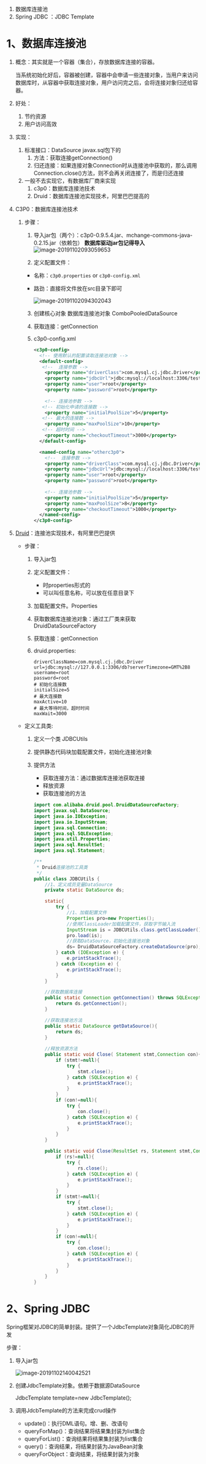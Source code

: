 1. 数据库连接池
2. Spring JDBC ：JDBC Template

# 1、数据库连接池

1. 概念：其实就是一个容器（集合），存放数据库连接的容器。

   当系统初始化好后，容器被创建，容器中会申请一些连接对象，当用户来访问数据库时，从容器中获取连接对象，用户访问完之后，会将连接对象归还给容器。

2. 好处：

   1. 节约资源
   2. 用户访问高效

3. 实现：

   1. 标准接口：DataSource	javax.sql包下的
      1. 方法：获取连接getConnection()
      2. 归还连接：如果连接对象Connection时从连接池中获取的，那么调用Connection.close()方法，则不会再关闭连接了，而是归还连接
   2. 一般不去实现它，有数据库厂商来实现
      1. c3p0：数据库连接池技术
      2. Druid：数据库连接池实现技术，阿里巴巴提高的

4. C3P0：数据库连接池技术

   1. 步骤：
      
      1. 导入jar包（两个）：c3p0-0.9.5.4.jar、mchange-commons-java-0.2.15.jar（依赖包）	**数据库驱动jar包记得导入**![image-20191102093059653](https://gitee.com/fakefake00/NotesAndPictures/raw/master/images/image-20191102093059653.png)
      
      2. 定义配置文件：
      
        - 名称：`c3p0.properties` or `c3p0-config.xml` 
      
        - 路劲：直接将文件放在src目录下即可
      
          ![image-20191102094302043](images/image-20191102094302043.png)
          
      
      3. 创建核心对象 数据库连接池对象 ComboPooledDataSource
      4. 获取连接：getConnection
      5. c3p0-config.xml
      
         ```xml
         <c3p0-config>
           <!-- 使用默认的配置读取连接池对象 -->
           <default-config>
           	<!--  连接参数 -->
             <property name="driverClass">com.mysql.cj.jdbc.Driver</property>
             <property name="jdbcUrl">jdbc:mysql://localhost:3306/test?serverTimezone=GMT%2B8</property>
             <property name="user">root</property>
             <property name="password">root</property>
             
             <!-- 连接池参数 -->
         	<!-- 初始化申请的连接数 -->
             <property name="initialPoolSize">5</property>
         	<!-- 最大的连接数 -->
             <property name="maxPoolSize">10</property>
         	<!-- 超时时间 -->
             <property name="checkoutTimeout">3000</property>
           </default-config>
         
           <named-config name="otherc3p0"> 
             <!--  连接参数 -->
             <property name="driverClass">com.mysql.cj.jdbc.Driver</property>
             <property name="jdbcUrl">jdbc:mysql://localhost:3306/test?serverTimezone=GMT%2B8</property>
             <property name="user">root</property>
             <property name="password">root</property>
             
             <!-- 连接池参数 -->
             <property name="initialPoolSize">5</property>
             <property name="maxPoolSize">8</property>
             <property name="checkoutTimeout">1000</property>
           </named-config>
         </c3p0-config>
         ```
      
         
   
5. [Druid](https://github.com/alibaba/druid/releases)：连接池实现技术，有阿里巴巴提供

   - 步骤：
     1. 导入jar包	
     
     2. 定义配置文件：
        - 时properties形式的
        - 可以叫任意名称，可以放在任意目录下
        
     3. 加载配置文件。Properties
     
     4. 获取数据库连接池对象：通过工厂类来获取  DruidDataSourceFactory
     
     5. 获取连接：getConnection
     
     6. druid.properties:
     
        ```
        driverClassName=com.mysql.cj.jdbc.Driver
        url=jdbc:mysql://127.0.0.1:3306/db?serverTimezone=GMT%2B8
        username=root
        password=root
        # 初始化连接数
        initialSize=5
        # 最大连接数
        maxActive=10
        # 最大等待时间，超时时间
        maxWait=3000
        ```
     
   - 定义工具类:
   
     1. 定义一个类 JDBCUtils
   
     2. 提供静态代码块加载配置文件，初始化连接池对象
   
     3. 提供方法
   
        - 获取连接方法：通过数据库连接池获取连接
        - 释放资源
        - 获取连接池的方法
   
        ```java
        import com.alibaba.druid.pool.DruidDataSourceFactory;
        import javax.sql.DataSource;
        import java.io.IOException;
        import java.io.InputStream;
        import java.sql.Connection;
        import java.sql.SQLException;
        import java.util.Properties;
        import java.sql.ResultSet;
        import java.sql.Statement;
        
        /**
         * Druid连接池的工具类
         */
        public class JDBCUtils {
            //1、定义成员变量DataSource
            private static DataSource ds;
        
            static{
                try {
                    //1、加载配置文件
                    Properties pro=new Properties();
                    //使用ClassLoader加载配置文件，获取字节输入流
                    InputStream is = JDBCUtils.class.getClassLoader().getResourceAsStream("druid.properties");
                    pro.load(is);
                    //获取DataSource，初始化连接池对象
                    ds= DruidDataSourceFactory.createDataSource(pro);
                } catch (IOException e) {
                    e.printStackTrace();
                } catch (Exception e) {
                    e.printStackTrace();
                }
            }
        
            //获取数据库连接
            public static Connection getConnection() throws SQLException {
                return ds.getConnection();
            }
        
            //获取连接池方法
            public static DataSource getDataSource(){
                return ds;
            }
            
            //释放资源方法
            public static void Close( Statement stmt,Connection con){
                if (stmt!=null){
                    try {
                        stmt.close();
                    } catch (SQLException e) {
                        e.printStackTrace();
                    }
                }
                if (con!=null){
                    try {
                        con.close();
                    } catch (SQLException e) {
                        e.printStackTrace();
                    }
                }
            }
        
            public static void Close(ResultSet rs, Statement stmt,Connection con){
                if (rs!=null){
                    try {
                        rs.close();
                    } catch (SQLException e) {
                        e.printStackTrace();
                    }
                }
                if (stmt!=null){
                    try {
                        stmt.close();
                    } catch (SQLException e) {
                        e.printStackTrace();
                    }
                }
                if (con!=null){
                    try {
                        con.close();
                    } catch (SQLException e) {
                        e.printStackTrace();
                    }
                }
            }
        }
        ```



# 2、Spring JDBC

Spring框架对JDBC的简单封装。提供了一个JdbcTemplate对象简化JDBC的开发

步骤：

1. 导入jar包

   ![image-20191102140042521](images/image-20191102140042521.png)

2. 创建JdbcTemplate对象。依赖于数据源DataSource

   JdbcTemplate template=new JdbcTemplate();

3. 调用JdcbTemplate的方法来完成crud操作

   - update()：执行DML语句。增、删、改语句
   - queryForMap()：查询结果将结果集封装为list集合
   - queryForList()：查询结果将结果集封装为list集合
   - query()：查询结果，将结果封装为JavaBean对象
   - queryForObject：查询结果，将结果封装为对象








